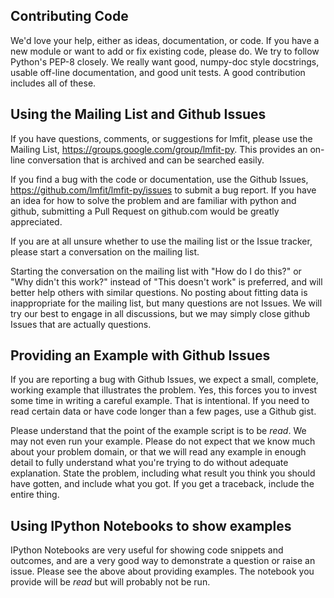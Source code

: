 ## Contributing Code

We'd love your help, either as ideas, documentation, or code.  If you have a
new module or want to add or fix existing code, please do.  We try to follow
Python's PEP-8 closely.  We really want good, numpy-doc style docstrings,
usable off-line documentation, and good unit tests.  A good contribution
includes all of these.

## Using the Mailing List and Github Issues

If you have questions, comments, or suggestions for lmfit, please use the
Mailing List, https://groups.google.com/group/lmfit-py.  This provides an
on-line conversation that is archived and can be searched easily.

If you find a bug with the code or documentation, use the Github Issues,
https://github.com/lmfit/lmfit-py/issues to submit a bug report.  If you have
an idea for how to solve the problem and are familiar with python and github,
submitting a Pull Request on github.com would be greatly appreciated.

If you are at all unsure whether to use the mailing list or the Issue tracker,
please start a conversation on the mailing list.

Starting the conversation on the mailing list with "How do I do this?" or "Why
didn't this work?" instead of "This doesn't work" is preferred, and will
better help others with similar questions.  No posting about fitting data is
inappropriate for the mailing list, but many questions are not Issues.  We
will try our best to engage in all discussions, but we may simply close github
Issues that are actually questions.

## Providing an Example with Github Issues

If you are reporting a bug with Github Issues, we expect a small, complete,
working example that illustrates the problem.  Yes, this forces you to
invest some time in writing a careful example.  That is intentional.   If
you need to read certain data or have code longer than a few pages, use a
Github gist.

Please understand that the point of the example script is to be *read*.
We may not even run your example.  Please do not expect that we know much
about your problem domain, or that we will read any example in enough detail to
fully understand what you're trying to do without adequate explanation.
State the problem, including what result you think you should have
gotten, and include what you got.  If you get a traceback, include the
entire thing.

## Using IPython Notebooks to show examples

IPython Notebooks are very useful for showing code snippets and outcomes,
and are a very good way to demonstrate a question or raise an issue.  Please
see the above about providing examples.  The notebook you provide will be
*read* but will probably not be run.
